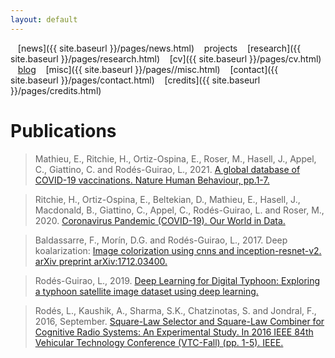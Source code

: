 ```yaml
---
layout: default
---
```


<a href="{{ site.baseurl }}/index.html" class="back2"><i class="fa fa-home" aria-hidden="true"></i></a> &nbsp;&nbsp; 
[news]({{ site.baseurl }}/pages/news.html) &nbsp;&nbsp; projects &nbsp;&nbsp; [research]({{ site.baseurl }}/pages/research.html) &nbsp;&nbsp;
[cv]({{ site.baseurl }}/pages/cv.html) &nbsp;&nbsp; [blog](https://medium.com/@lucasrg) &nbsp;&nbsp; [misc]({{ site.baseurl }}/pages//misc.html) &nbsp;&nbsp;
[contact]({{ site.baseurl }}/pages/contact.html) &nbsp;&nbsp; [credits]({{ site.baseurl }}/pages/credits.html)<br/>
# Publications

> Mathieu, E., Ritchie, H., Ortiz-Ospina, E., Roser, M., Hasell, J., Appel, C., Giattino, C. and Rodés-Guirao, L., 2021. [A global database of COVID-19 vaccinations. Nature Human Behaviour, pp.1-7.](https://www.nature.com/articles/s41562-021-01122-8)

> Ritchie, H., Ortiz-Ospina, E., Beltekian, D., Mathieu, E., Hasell, J., Macdonald, B., Giattino, C., Appel, C., Rodés-Guirao, L. and Roser, M., 2020. [Coronavirus Pandemic (COVID-19). Our World in Data.](https://ourworldindata.org/coronavirus)

> Baldassarre, F., Morín, D.G. and Rodés-Guirao, L., 2017. Deep koalarization: [Image colorization using cnns and inception-resnet-v2. arXiv preprint arXiv:1712.03400.](https://arxiv.org/abs/1712.03400)

> Rodés-Guirao, L., 2019. [Deep Learning for Digital Typhoon: Exploring a typhoon satellite image dataset using deep learning.](https://www.diva-portal.org/smash/record.jsf?pid=diva2%3A1304600&dswid=-3633)

> Rodés, L., Kaushik, A., Sharma, S.K., Chatzinotas, S. and Jondral, F., 2016, September. [Square-Law Selector and Square-Law Combiner for Cognitive Radio Systems: An Experimental Study. In 2016 IEEE 84th Vehicular Technology Conference (VTC-Fall) (pp. 1-5). IEEE.](https://ieeexplore.ieee.org/abstract/document/7881236?casa_token=_g_STzv2dT0AAAAA:MPr1J99rkErdy0zWZtd_UJm5KbS2m2zPXZs4zF1GkxLL_071LScWouG4EpZBwx3tHDw-_QLggw)